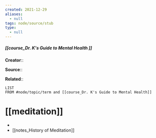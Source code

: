 ```yaml
---
created: 2021-12-29 
aliases:
  - null
tags: node/source/stub
type:
  - null 
---
```


##### [[course_Dr. K's Guide to Mental Health ]]
 **Creator**:: 
 
**Source**::

**Related**:: 

```dataview
LIST 
FROM #node/topic/term and [[course_Dr. K's Guide to Mental Health]]
```
# [[meditation]]
- 
- [[notes_History of Meditation]]